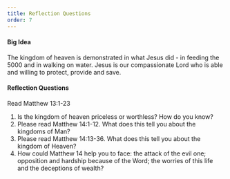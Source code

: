 ```yaml
---
title: Reflection Questions
order: 7
---
```



#### Big Idea
The kingdom of heaven is demonstrated in what Jesus did - in feeding the 5000 and in walking on water. Jesus is our compassionate Lord who is able and willing to protect, provide and save. 

#### Reflection Questions
Read Matthew 13:1-23

1. Is the kingdom of heaven priceless or worthless? How do you know? 
2. Please read Matthew 14:1-12. What does this tell you about the kingdoms of Man? 
3. Please read Matthew 14:13-36. What does this tell you about the kingdom of Heaven?
4. How could Matthew 14 help you to face: the attack of the evil one; opposition and hardship because of the Word; the worries of this life and the deceptions of wealth?  














